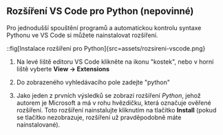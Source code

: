 ## Rozšíření VS Code pro Python (nepovinné)
Pro jednodušší spouštění programů a automatickou kontrolu syntaxe Pythonu ve VS Code si můžete nainstalovat rozšíření.

::fig[Instalace rozšíření pro Python]{src=assets/rozsireni-vscode.png}

1. Na levé liště editoru VS Code klikněte na ikonu "kostek", nebo v horní liště vyberte **View → Extensions**

2. Do zobrazeného vyhledávacího pole zadejte "python"

3. Jako jeden z prvních výsledků se zobrazí rozšíření *Python*, jehož autorem je Microsoft a má v rohu hvězdičku, která označuje ověřené rozšíření. Toto rozšíření nainstalujte kliknutím na tlačítko **Install** (pokud se tlačítko nezobrazuje, rozšíření už pravděpodobně máte nainstalované).

